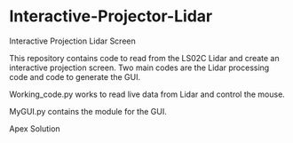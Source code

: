 # Interactive-Projector-Lidar
Interactive Projection Lidar Screen

This repository contains code to read from the LS02C Lidar and create an interactive projection screen.
Two main codes are the Lidar processing code and code to generate the GUI.

Working_code.py works to read live data from Lidar and control the mouse.

MyGUI.py contains the module for the GUI.


Apex Solution 
